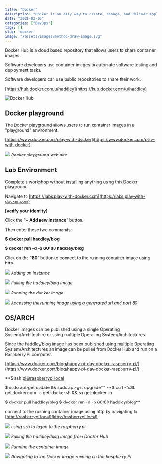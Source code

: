 ```yaml
---
title: "Docker"
description: "Docker is an easy way to create, manage, and deliver applications."
date: "2021-02-06"
categories: ["DevOps"]
tags: []
slug: "docker"
image: "/assets/images/method-draw-image.svg"
---
```



Docker Hub is a cloud based repository that allows users to share container images. 

Software developers use container images to automate software testing and deployment tasks.

Software developers can use public repositories to share their work. 

[https://hub.docker.com/u/haddley](https://hub.docker.com/u/haddley)

![Docker Hub](/assets/images/docker/screen-shot-2021-02-06-at-4.11.46-pm.png)


## Docker playground

The Docker playground allows users to run container images in a "playground" environment.

[https://www.docker.com/play-with-docker](https://www.docker.com/play-with-docker).

![](/assets/images/docker/screen-shot-2021-02-09-at-8.55.45-am-994x793.png)
*Docker playground web site*


## Lab Environment

Complete a workshop without installing anything using this Docker playground

Navigate to [https://labs.play-with-docker.com](https://labs.play-with-docker.com)

**[verify your identity]**

Click the "**+ Add new instance**" button.

Then enter these two commands:

**$ docker pull haddley/blog**

**$ docker run -d -p 80:80 haddley/blog**

Click on the "**80**" button to connect to the running container image using http.

![](/assets/images/docker/screen-shot-2021-02-09-at-9.06.33-am-1408x921.png)
*Adding an instance*

![](/assets/images/docker/screen-shot-2021-02-09-at-9.07.07-am-1740x1133.png)
*Pulling the haddley/blog image*

![](/assets/images/docker/screen-shot-2021-02-09-at-9.07.47-am-1740x1143.png)
*Running the docker image*

![](/assets/images/docker/screen-shot-2021-02-09-at-9.08.11-am-1740x1137.png)
*Accessing the running image using a generated url and port 80*


## OS/ARCH

Docker images can be published using a single Operating System/Architecture or using multiple Operating System/Architectures.

Since the haddley/blog image has been published using multiple Operating System/Architectures an image can be pulled from Docker Hub and run on a Raspberry Pi computer.

[https://www.docker.com/blog/happy-pi-day-docker-raspberry-pi/](https://www.docker.com/blog/happy-pi-day-docker-raspberry-pi/)

**$ ssh pi@raspberrypi.local

$ sudo apt-get update && sudo apt-get upgrade**
**$ curl -fsSL get.docker.com -o get-docker.sh && sh get-docker.sh

$ docker pull haddley/blog
$ docker run -d -p 80:80 haddley/blog**

connect to the running container image using http by navigating to [http://rasberrypi.local](http://rasberrypi.local).

![](/assets/images/docker/screen-shot-2021-02-25-at-3.21.15-pm-1128x734.png)
*using ssh to logon to the raspberry pi*

![](/assets/images/docker/screen-shot-2021-02-25-at-3.25.41-pm-1124x732.png)
*Pulling the haddley/blog image from Docker Hub*

![](/assets/images/docker/screen-shot-2021-02-25-at-3.27.03-pm-1132x738.png)
*Running the container image*

![](/assets/images/docker/screen-shot-2021-02-25-at-3.19.21-pm-1622x972.png)
*Navigating to the Docker image running on the Raspberry Pi*